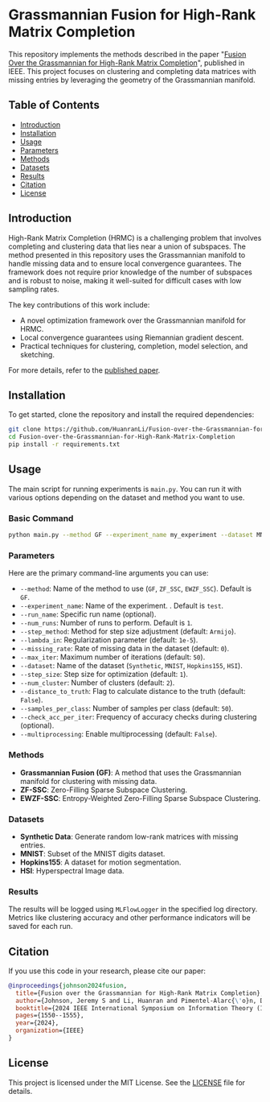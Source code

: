 # Grassmannian Fusion for High-Rank Matrix Completion

This repository implements the methods described in the paper "[Fusion Over the Grassmannian for High-Rank Matrix Completion](https://ieeexplore.ieee.org/abstract/document/10619457)", published in IEEE. This project focuses on clustering and completing data matrices with missing entries by leveraging the geometry of the Grassmannian manifold.

## Table of Contents
- [Introduction](#introduction)
- [Installation](#installation)
- [Usage](#usage)
- [Parameters](#parameters)
- [Methods](#methods)
- [Datasets](#datasets)
- [Results](#results)
- [Citation](#citation)
- [License](#license)

## Introduction

High-Rank Matrix Completion (HRMC) is a challenging problem that involves completing and clustering data that lies near a union of subspaces. The method presented in this repository uses the Grassmannian manifold to handle missing data and to ensure local convergence guarantees. The framework does not require prior knowledge of the number of subspaces and is robust to noise, making it well-suited for difficult cases with low sampling rates.

The key contributions of this work include:
- A novel optimization framework over the Grassmannian manifold for HRMC.
- Local convergence guarantees using Riemannian gradient descent.
- Practical techniques for clustering, completion, model selection, and sketching.

For more details, refer to the [published paper](https://ieeexplore.ieee.org/abstract/document/10619457).

## Installation

To get started, clone the repository and install the required dependencies:

```bash
git clone https://github.com/HuanranLi/Fusion-over-the-Grassmannian-for-High-Rank-Matrix-Completion.git
cd Fusion-over-the-Grassmannian-for-High-Rank-Matrix-Completion
pip install -r requirements.txt
```

## Usage

The main script for running experiments is `main.py`. You can run it with various options depending on the dataset and method you want to use.

### Basic Command

```bash
python main.py --method GF --experiment_name my_experiment --dataset MNIST --num_cluster 3 --samples_per_class 50
```

### Parameters

Here are the primary command-line arguments you can use:

- `--method`: Name of the method to use (`GF`, `ZF_SSC`, `EWZF_SSC`). Default is `GF`.
- `--experiment_name`: Name of the experiment. . Default is `test`.
- `--run_name`: Specific run name (optional).
- `--num_runs`: Number of runs to perform. Default is `1`.
- `--step_method`: Method for step size adjustment (default: `Armijo`).
- `--lambda_in`: Regularization parameter (default: `1e-5`).
- `--missing_rate`: Rate of missing data in the dataset (default: `0`).
- `--max_iter`: Maximum number of iterations (default: `50`).
- `--dataset`: Name of the dataset (`Synthetic`, `MNIST`, `Hopkins155`, `HSI`).
- `--step_size`: Step size for optimization (default: `1`).
- `--num_cluster`: Number of clusters (default: `2`).
- `--distance_to_truth`: Flag to calculate distance to the truth (default: `False`).
- `--samples_per_class`: Number of samples per class (default: `50`).
- `--check_acc_per_iter`: Frequency of accuracy checks during clustering (optional).
- `--multiprocessing`: Enable multiprocessing (default: `False`).

### Methods

- **Grassmannian Fusion (GF)**: A method that uses the Grassmannian manifold for clustering with missing data.
- **ZF-SSC**: Zero-Filling Sparse Subspace Clustering.
- **EWZF-SSC**: Entropy-Weighted Zero-Filling Sparse Subspace Clustering.

### Datasets

- **Synthetic Data**: Generate random low-rank matrices with missing entries.
- **MNIST**: Subset of the MNIST digits dataset.
- **Hopkins155**: A dataset for motion segmentation.
- **HSI**: Hyperspectral Image data.

### Results

The results will be logged using `MLFlowLogger` in the specified log directory. Metrics like clustering accuracy and other performance indicators will be saved for each run.

## Citation

If you use this code in your research, please cite our paper:

```bibtex
@inproceedings{johnson2024fusion,
  title={Fusion over the Grassmannian for High-Rank Matrix Completion},
  author={Johnson, Jeremy S and Li, Huanran and Pimentel-Alarc{\'o}n, Daniel},
  booktitle={2024 IEEE International Symposium on Information Theory (ISIT)},
  pages={1550--1555},
  year={2024},
  organization={IEEE}
}
```

## License

This project is licensed under the MIT License. See the [LICENSE](LICENSE) file for details.
